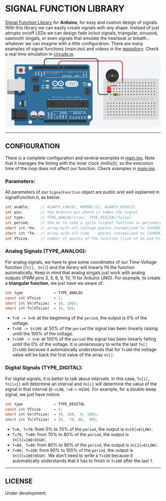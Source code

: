 # SIGNAL FUNCTION LIBRARY

[Signal Function Library] for **Arduino**, for easy and custom design of signals. With this library we can easily create signals with any shape.  Instead of just abrupts on/off LEDs we can design fade in/out signals, triangular, sinusoid, sawtooth singals, or even signals that emulate the hearbeat or breath... whatever we can imagine with a little configuration. There are many examples of signal functions (main.ino) and videos in the [repository]. Check a real time emulation in [circuits.io].
![alt tag][img/circuits_io.jpg]

 

--------------------------------------------------------------------------------
## CONFIGURATION
There is a complete configuration and several examples in [main.ino]. Note that it manages the timing with the inner clock (millis()), so the execution time of the loop does not affect our function. Check examples in [main.ino].
### Parameters:
All parameters of our `SignalFunction` object are public and well explained in signalFunction.h, as below:
```c
int enable;     // ALWAYS_LOW(0), NORMAL(1), ALWAYS_HIGH(2)
int pin;        // the Arduino pin where it takes the signal
int type;       // TYPE_ANALOG(true), TYPE_DIGITAL(false)
int period;     // the ms to take a cycle (signal function is periodical)
short int *Vn;  // array with all voltage points (normalized to [VnMIN,VnMAX])
short int *Tn;  // array with all time    points (normalized to [VnMIN,VnMAX])
int VTsize;     // number of points of the function (size of Vn and Tn)
```
### Analog Signals (TYPE_ANALOG):
For analog signals, we have to give some *coordinates* of our Time-Voltage function (`Tn[], Vn[]`) and the library will linearly fill the function automatically. Keep in mind that analog singals just work with analog outputs (PWM pins 3, 5, 6, 9, 10, 11 for Arduino UNO). For example, to create a **triangular function**, we just have we aware of:
```c
int type              = TYPE_ANALOG
const int VTsize      = 2;
short int Vn[VTsize]  = {0, 100};
short int Tn[VTsize]  = {0, 50};
```
- `T=0 -> V=0`: at the beginning of the `period`, the output is 0% of the voltage.
- `T=50 -> V=100`: at 50% of the `period` the signal has been linearly raising untill the 100% of the voltage.
- `T=100 -> V=0`: at 100% of the `period` the signal has been linearly falling untill the 0% of the voltage. It is unnecessary to write the last `Tn[]` (`T=100`) because it automatically understands that for `T=100` the voltage value will be back the first value of the array `Vn[]`.

### Digital Signals (TYPE_DIGITAL):
For digital signals, it is better to talk about *intervals*. In this case, `Tn[i], Tn[i+1]` will determine an interval and `Vn[i]` will determine the value of the signal in that interval (`0->LOW`, `!=0->-HIGH`). For example, for a double-beep signal, we just have notice:
```c
int type              = TYPE_DIGITAL
const int VTsize      = 4;
short int Vn[VTsize]  = {0, 100,  0, 100};
short int Tn[VTsize]  = {0,  70, 80,  90};
```
- `T=0, T=70`: from 0% to 70% of the `period`, the output is `Vn[0]=0(LOW)`.
- `T=70, T=80`: from 70% to 80% of the `period`, the output is `Vn[1]=100(HIGH)`.
- `T=80, T=90`: from 80% to 90% of the `period`, the output is `Vn[2]=0(LOW)`.
- `T=90, T=100`: from 90% to 100% of the `period`, the output is `Vn[3]=100(HIGH)`. We don't need to write a `T=100` because it automatically understands that it has to finish in `T=100` after the last `T`.

 

 

--------------------------------------------------------------------------------
## LICENSE
Under development.


[Signal Function Library]: <https://github.com/JaimeMartinSoler/signalFunction>
[repository]: <https://github.com/JaimeMartinSoler/signalFunction>
[my project]: <https://circuits.io/circuits/2695925-signalfunction>
[circuits.io]: <https://circuits.io/circuits/2695925-signalfunction>
[main.ino]: <https://github.com/JaimeMartinSoler/signalFunction/blob/master/src/main/main.ino>
[img/circuits_io.jpg]: <https://raw.githubusercontent.com/JaimeMartinSoler/signalFunction/master/img/circuits_io.jpg>


[//]: # (.md editor: <http://dillinger.io/>)
[//]: # (.md cheatsheet: <https://github.com/adam-p/markdown-here/wiki/Markdown-Cheatsheet>)
[//]: # (Invisible character for extra line breaking " ": <http://stackoverflow.com/questions/17978720/invisible-characters-ascii>)
